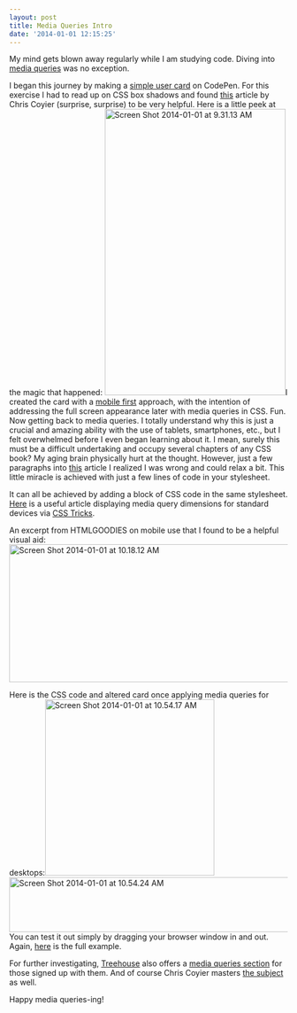```yaml
---
layout: post
title: Media Queries Intro
date: '2014-01-01 12:15:25'
---
```


My mind gets blown away regularly while I am studying code. Diving into <a href="http://www.htmlgoodies.com/beyond/css/introduction-to-css-media-queries.html" target="_blank">media queries</a> was no exception.

I began this journey by making a <a href="http://cdpn.io/FcHuL" target="_blank">simple user card</a> on CodePen. For this exercise I had to read up on CSS box shadows and found <a href="http://css-tricks.com/snippets/css/css-box-shadow/" target="_blank">this</a> article by Chris Coyier (surprise, surprise) to be very helpful. Here is a little peek at the magic that happened: <a href="http://jonibologna.com/wp-content/uploads/2014/01/Screen-Shot-2014-01-01-at-9.31.13-AM.png"><img class="aligncenter size-full wp-image-556" alt="Screen Shot 2014-01-01 at 9.31.13 AM" src="http://jonibologna.com/wp-content/uploads/2014/01/Screen-Shot-2014-01-01-at-9.31.13-AM.png" width="327" height="517" /></a>I created the card with a <a href="http://www.copyblogger.com/mobile-first/" target="_blank">mobile first</a> approach, with the intention of addressing the full screen appearance later with media queries in CSS. Fun. Now getting back to media queries. I totally understand why this is just a crucial and amazing ability with the use of tablets, smartphones, etc., but I felt overwhelmed before I even began learning about it. I mean, surely this must be a difficult undertaking and occupy several chapters of any CSS book? My aging brain physically hurt at the thought. However, just a few paragraphs into <a href="http://www.htmlgoodies.com/beyond/css/introduction-to-css-media-queries.html" target="_blank">this</a> article I realized I was wrong and could relax a bit. This little miracle is achieved with just a few lines of code in your stylesheet.

It can all be achieved by adding a block of CSS code in the same stylesheet. <a href="http://css-tricks.com/snippets/css/media-queries-for-standard-devices/" target="_blank">Here</a> is a useful article displaying media query dimensions for standard devices via <a href="http://css-tricks.com/" target="_blank">CSS Tricks</a>.

An excerpt from HTMLGOODIES on mobile use that I found to be a helpful visual aid:<a href="http://jonibologna.com/wp-content/uploads/2014/01/Screen-Shot-2014-01-01-at-10.18.12-AM.png"><img class="aligncenter size-full wp-image-561" alt="Screen Shot 2014-01-01 at 10.18.12 AM" src="http://jonibologna.com/wp-content/uploads/2014/01/Screen-Shot-2014-01-01-at-10.18.12-AM.png" width="531" height="249" /></a>

Here is the CSS code and altered card once applying media queries for desktops:<a href="http://jonibologna.com/wp-content/uploads/2014/01/Screen-Shot-2014-01-01-at-10.54.17-AM.png"><img class="aligncenter size-full wp-image-564" alt="Screen Shot 2014-01-01 at 10.54.17 AM" src="http://jonibologna.com/wp-content/uploads/2014/01/Screen-Shot-2014-01-01-at-10.54.17-AM.png" width="306" height="318" /></a><a href="http://jonibologna.com/wp-content/uploads/2014/01/Screen-Shot-2014-01-01-at-10.54.24-AM.png"><img class="aligncenter size-large wp-image-565" alt="Screen Shot 2014-01-01 at 10.54.24 AM" src="http://jonibologna.com/wp-content/uploads/2014/01/Screen-Shot-2014-01-01-at-10.54.24-AM-1024x163.png" width="625" height="99" /></a>You can test it out simply by dragging your browser window in and out. Again, <a href="http://cdpn.io/FcHuL" target="_blank">here</a> is the full example.

For further investigating, <a href="http://teamtreehouse.com/" target="_blank">Treehouse</a> also offers a <a href="http://teamtreehouse.com/library/media-queries" target="_blank">media queries section</a> for those signed up with them. And of course Chris Coyier masters <a href="http://css-tricks.com/css-media-queries/" target="_blank">the subject</a> as well.

Happy media queries-ing!